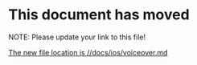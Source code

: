 # This document has moved

NOTE: Please update your link to this file!

[The new file location is //docs/ios/voiceover.md](ios/voiceover.md)